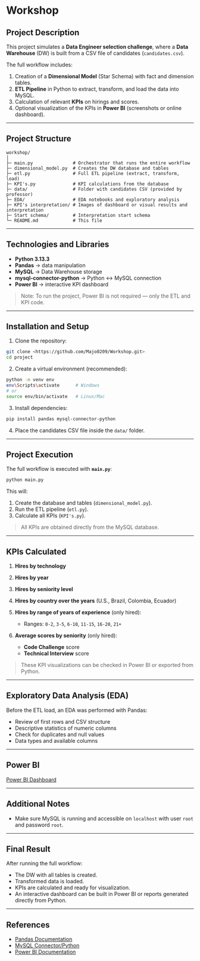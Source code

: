 # Workshop

##  Project Description

This project simulates a **Data Engineer selection challenge**, where a **Data Warehouse** (DW) is built from a CSV file of candidates (`candidates.csv`).

The full workflow includes:

1. Creation of a **Dimensional Model** (Star Schema) with fact and dimension tables.
2. **ETL Pipeline** in Python to extract, transform, and load the data into MySQL.
3. Calculation of relevant **KPIs** on hirings and scores.
4. Optional visualization of the KPIs in **Power BI** (screenshots or online dashboard).

---

##  Project Structure

```
workshop/
│
├─ main.py               # Orchestrator that runs the entire workflow
├─ dimensional_model.py  # Creates the DW database and tables
├─ etl.py                # Full ETL pipeline (extract, transform, load)
├─ KPI's.py              # KPI calculations from the database
├─ data/                 # Folder with candidates CSV (provided by professor)
├─ EDA/                  # EDA notebooks and exploratory analysis
├─ KPI's interpretation/ # Images of dashboard or visual results and interpretation
├─ Start schema/         # Interpretation start schema
└─ README.md             # This file

```

---

##  Technologies and Libraries

* **Python 3.13.3**
* **Pandas** → data manipulation
* **MySQL** → Data Warehouse storage
* **mysql-connector-python** → Python ↔ MySQL connection
* **Power BI** → interactive KPI dashboard

> Note: To run the project, Power BI is not required — only the ETL and KPI code.

---

##  Installation and Setup

1. Clone the repository:

```bash
git clone <https://github.com/Majo0209/Workshop.git>
cd project
```

2. Create a virtual environment (recommended):

```bash
python -m venv env
env\Scripts\activate      # Windows
# or
source env/bin/activate   # Linux/Mac
```

3. Install dependencies:

```bash
pip install pandas mysql-connector-python
```

4. Place the candidates CSV file inside the `data/` folder.

---

##  Project Execution

The full workflow is executed with **`main.py`**:

```bash
python main.py
```

This will:

1. Create the database and tables (`dimensional_model.py`).
2. Run the ETL pipeline (`etl.py`).
3. Calculate all KPIs (`KPI's.py`).

> All KPIs are obtained directly from the MySQL database.

---

##  KPIs Calculated

1. **Hires by technology**

2. **Hires by year**

3. **Hires by seniority level**

4. **Hires by country over the years** (U.S., Brazil, Colombia, Ecuador)

5. **Hires by range of years of experience** (only hired):

   * Ranges: `0-2`, `3-5`, `6-10`, `11-15`, `16-20`, `21+`

6. **Average scores by seniority** (only hired):

   * **Code Challenge** score
   * **Technical Interview** score

> These KPI visualizations can be checked in Power BI or exported from Python.

---

##  Exploratory Data Analysis (EDA)

Before the ETL load, an EDA was performed with Pandas:

* Review of first rows and CSV structure
* Descriptive statistics of numeric columns
* Check for duplicates and null values
* Data types and available columns

---

##  Power BI

[Power BI Dashboard]([https://uao-my.sharepoint.com/:u:/g/personal/maria_jos_suarez_uao_edu_co/EWjBXGS1MlFImz6IoJJIfPsBObXkHjX9Cn6tl8s9AYCGbA?e=35WfRd](https://app.powerbi.com/groups/me/reports/055692b6-54ba-4947-92ab-371bab27cd2e/292ca962e3a53bc00dab?experience=power-bi))

---

##  Additional Notes

* Make sure MySQL is running and accessible on `localhost` with user `root` and password `root`.

---

##  Final Result

After running the full workflow:

* The DW with all tables is created.
* Transformed data is loaded.
* KPIs are calculated and ready for visualization.
* An interactive dashboard can be built in Power BI or reports generated directly from Python.

---


## 

##  References

* [Pandas Documentation](https://pandas.pydata.org/docs/)
* [MySQL Connector/Python](https://dev.mysql.com/doc/connector-python/en/)
* [Power BI Documentation](https://docs.microsoft.com/en-us/power-bi/)
